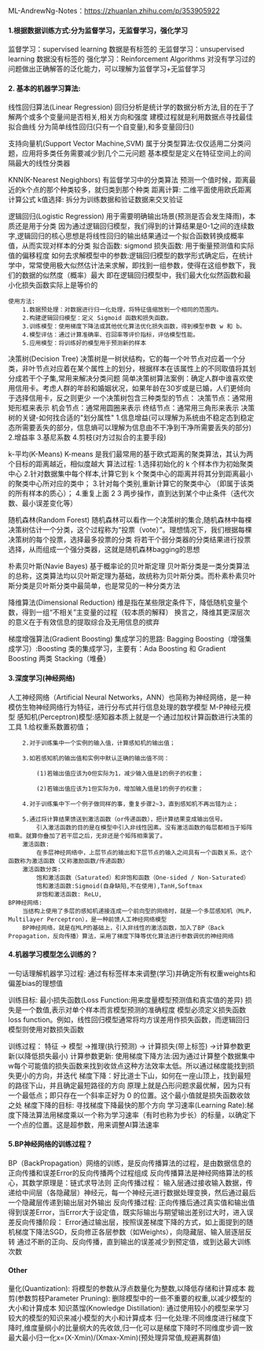 ML-AndrewNg-Notes：https://zhuanlan.zhihu.com/p/353905922

#### 1.根据数据训练方式:分为监督学习，无监督学习，强化学习
监督学习：supervised learning 数据是有标签的
无监督学习：unsupervised learning  数据没有标签的
强化学习：Reinforcement Algorithms 对没有学习过的问题做出正确解答的泛化能力，可以理解为监督学习+无监督学习

#### 2. 基本的机器学习算法:

线性回归算法(Linear Regression) 
    回归分析是统计学的数据分析方法,目的在于了解两个或多个变量间是否相关,相关方向和强度
    建模过程就是利用数据点寻找最佳拟合曲线
    分为简单线性回归(只有一个自变量),和多变量回归()

支持向量机(Support Vector Machine,SVM)
    属于分类型算法:仅仅适用二分类问题，应用将多类任务需要减少到几个二元问题
    基本模型是定义在特征空间上的间隔最大的线性分类器


KNN(K-Nearest Negighbors)
    有监督学习中的分类算法
    预测一个值时候，距离最近的k个点的那个种类较多，就归类到那个种类
    距离计算: 二维平面使用欧氏距离计算公式
    k值选择: 拆分为训练数据和验证数据来交叉验证

逻辑回归(Logistic Regression)
    用于需要明确输出场景(预测是否会发生降雨)，本质还是用于分类
    因为通过逻辑回归模型，我们得到的计算结果是0-1之间的连续数字,逻辑回归的核心思想是将线性回归的输出结果通过一个拟合函数转换成概率值，从而实现对样本的分类
    拟合函数: sigmond
    损失函数: 用于衡量预测值和实际值的偏移程度
    如何去求解模型中的参数:逻辑回归模型的数学形式确定后，在统计学中，常常使用极大似然估计法来求解，即找到一组参数，使得在这组参数下，我们的数据的似然度（概率）最大
    即在逻辑回归模型中，我们最大化似然函数和最小化损失函数实际上是等价的

    使用方法:
        1.数据预处理：对数据进行归一化处理，将特征值缩放到一个相同的范围内。
        2.构建逻辑回归模型：定义 Sigmoid 函数和损失函数。
        3.训练模型：使用梯度下降法或其他优化算法优化损失函数，得到模型参数 w 和 b。
        4.模型评估：通过计算准确率、召回率等评价指标，评估模型性能。
        5.应用模型：将训练好的模型用于预测新的样本


决策树(Decision Tree)
    决策树是一树状结构，它的每一个叶节点对应着一个分类，非叶节点对应着在某个属性上的划分，根据样本在该属性上的不同取值将其划分成若干个子集,常用来解决分类问题
    简单决策树算法案例：确定人群中谁喜欢使用信用卡。考虑人群的年龄和婚姻状况，如果年龄在30岁或是已婚，人们更倾向于选择信用卡，反之则更少
    一个决策树包含三种类型的节点：
        决策节点：通常用矩形框来表示
        机会节点：通常用圆圈来表示
        终结节点：通常用三角形来表示
    决策树的关键-如何找合适的"划分属性"
        1.信息增益(可以理解为系统由不稳定态到稳定态所需要丢失的部分，信息熵可以理解为信息由不干净到干净所需要丢失的部分)
        2.增益率
        3.基尼系数
        4.剪枝(对方过拟合的主要手段)

k-平均(K-Means)
    K-means 是我们最常用的基于欧式距离的聚类算法，其认为两个目标的距离越近，相似度越大
    算法过程:
        1.选择初始化的 k 个样本作为初始聚类中心 
        2.针对数据集中每个样本,计算它到 k 个聚类中心的距离并将其分到距离最小的聚类中心所对应的类中；
        3.针对每个类别,重新计算它的聚类中心 （即属于该类的所有样本的质心）；
        4.重复上面 2 3 两步操作，直到达到某个中止条件（迭代次数、最小误差变化等）

随机森林(Random Forest)
随机森林可以看作一个决策树的集合,随机森林中每棵决策树估计一个分类，这个过程称为“投票（vote）”。理想情况下，我们根据每棵决策树的每个投票，选择最多投票的分类
将若干个弱分类器的分类结果进行投票选择，从而组成一个强分类器，这就是随机森林bagging的思想


朴素贝叶斯(Navie Bayes)
基于概率论的贝叶斯定理
贝叶斯分类是一类分类算法的总称，这类算法均以贝叶斯定理为基础，故统称为贝叶斯分类。而朴素朴素贝叶斯分类是贝叶斯分类中最简单，也是常见的一种分类方法


降维算法(Dimensional Reduction)
维是指在某些限定条件下，降低随机变量个数，得到一组“不相关”主变量的过程（较本质的解释）
换言之，降维其更深层次的意义在于有效信息的提取综合及无用信息的摈弃


梯度增强算法(Gradient Boosting)
集成学习的思路:
    Bagging
    Boosting（增强集成学习）:Boosting 类的集成学习，主要有：Ada Boosting 和 Gradient Boosting 两类
    Stacking（堆叠）



#### 3.深度学习(神经网络)
人工神经网络（Artificial Neural Networks，ANN）也简称为神经网络，是一种模仿生物神经网络行为特征，进行分布式并行信息处理的数学模型
    M-P神经元模型
    感知机(Perceptron)模型:感知器本质上就是一个通过加权计算函数进行决策的工具
        1.给权重系数置初值；

        2.对于训练集中一个实例的输入值，计算感知机的输出值；
    
        3.如若感知机的输出值和实例中默认正确的输出值不同：
    
            (1)若输出值应该为0但实际为1，减少输入值是1的例子的权重；
    
            (2)若输出值应该为1但实际为0，增加输入值是1的例子的权重；
    
        4.对于训练集中下一个例子做同样的事，重复步骤2~3，直到感知机不再出错为止；
    
        5.通过将计算结果馈送到激活函数（or传递函数），把计算结果变成输出信号。
            引入激活函数的目的是在模型中引入非线性因素。没有激活函数的每层都相当于矩阵相乘。就算你叠加了若干层之后，无非还是个矩阵相乘罢了。
        激活函数:
            在多层神经网络中，上层节点的输出和下层节点的输入之间具有一个函数关系，这个函数称为激活函数（又称激励函数/传递函数）
        激活函数分类:
            饱和激活函数（Saturated）和非饱和函数（One-sided / Non-Saturated）
            饱和激活函数:Sigmoid(自身缺陷,不在使用),TanH,Softmax
            非饱和激活函数: ReLU,
    BP神经网络:
        当结构上使用了多层的感知机递接连成一个前向型的网络时，就是一个多层感知机（MLP，Multilayer Perceptron），是一种前馈人工神经网络模型
        BP神经网络，就是在MLP的基础上，引入非线性的激活函数，加入了BP（Back Propagation，反向传播）算法，采用了梯度下降等优化算法进行参数调优的神经网络



#### 4.机器学习模型怎么训练的？
一句话理解机器学习过程: 通过有标签样本来调整(学习)并确定所有权重weights和偏差bias的理想值

训练目标:
   最小损失函数(Loss Function:用来度量模型预测值和真实值的差异)
   损失是一个数值,表示对单个样本而言模型预测的准确程度
   模型必须定义损失函数 loss function。例如，线性回归模型通常将均方误差用作损失函数，而逻辑回归模型则使用对数损失函数

训练过程：
   特征 -> 模型 ->推理(执行预测) -> 计算损失(带上标签) ->计算参数更新(以降低损失最小)
   计算参数更新:
      使用梯度下降方法:因为通过计算整个数据集中w每个可能值的损失函数来找到收敛点这种方法效率太低。所以通过梯度能找到损失更小的方向，并迭代
      梯度下降：好比道士下山，如何在一座山顶上，找到最短的路径下山，并且确定最短路径的方向
      原理上就是凸形问题求最优解，因为只有一个最低点；即只存在一个斜率正好为 0 的位置。这个最小值就是损失函数收敛之处
      梯度下降的目标: 寻找梯度下降最快的那个方向
      学习速率(Learning Rate):梯度下降法算法用梯度乘以一个称为学习速率（有时也称为步长）的标量，以确定下一个点的位置。这是超参数，用来调整AI算法速率

#### 5.BP神经网络的训练过程？
BP（BackPropagation）网络的训练，是反向传播算法的过程，是由数据信息的正向传播和误差Error的反向传播两个过程组成
反向传播算法是神经网络算法的核心，其数学原理是：链式求导法则
正向传播过程：
    输入层通过接收输入数据，传递给中间层（各隐藏层）神经元，每一个神经元进行数据处理变换，然后通过最后一个隐藏层传递到输出层对外输出
反向传播过程:
    正向传播后通过真实值和输出值得到误差Error，当Error大于设定值，既实际输出与期望输出差别过大时，进入误差反向传播阶段：
    Error通过输出层，按照误差梯度下降的方式，如上面提到的随机梯度下降法SGD，反向修正各层参数（如Weights），向隐藏层、输入层逐层反转
    通过不断的正向、反向传播，直到输出的误差减少到预定值，或到达最大训练次数

#### Other
量化(Quantization): 将模型的参数从浮点数量化为整数,以降低存储和计算成本
裁剪(参数剪枝Parameter Pruning): 删除模型中的一些不重要的权重,以减少模型的大小和计算成本
知识蒸馏(Knowledge Distillation): 通过使用较小的模型来学习较大的模型的知识来减小模型的大小和计算成本 
归一化处理:不同维度进行梯度下降时,维度量纲小的比量纲大的先收敛,归一化可以是梯度下降时不同维度步调一致 最大最小归一化x=(X-Xmin)/(Xmax-Xmin)(预处理异常值,规避离群值)